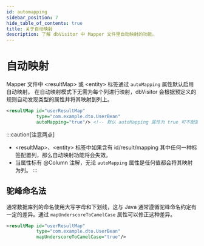 ```yaml
---
id: automapping
sidebar_position: 7
hide_table_of_contents: true
title: 关于自动映射
description: 了解 dbVisitor 中 Mapper 文件里自动映射的功能。
---
```


# 自动映射

Mapper 文件中 &lt;resultMap&gt; 或 &lt;entity&gt; 标签通过 `autoMapping` 属性默认启用自动映射。
在自动映射模式下无需为每个列进行映射，dbVisitor 会根据预定义的规则自动发现类型的属性并将其映射到列上。

```xml title='以 &lt;resultMap&gt; 标签为例'
<resultMap id="userResultMap" 
           type="com.example.dto.UserBean" 
           autoMapping="true"/> <!-- 默认 autoMapping 属性为 true 可不配置 -->
```

:::caution[注意两点]
- &lt;resultMap&gt;、&lt;entity&gt; 标签中如果含有 id/result/mapping 其中任何一种标签配置列，那么自动映射功能将会失效。
- 当属性标有 @Column 注解，无论 `autoMapping` 属性是任何值都会将其映射为列。
:::

## 驼峰命名法

通常数据库列的命名使用大写字母和下划线，这与 Java 通常遵循驼峰命名约定有一定的差异。通过 `mapUnderscoreToCamelCase` 属性可以修正这种差异。

```xml title='以 &lt;resultMap&gt; 标签为例'
<resultMap id="userResultMap"
           type="com.example.dto.UserBean"
           mapUnderscoreToCamelCase="true"/>
```

